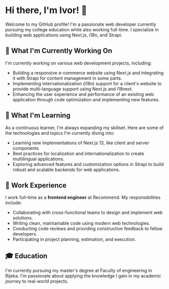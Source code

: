 # Hi there, I'm Ivor! 👋

Welcome to my GitHub profile! I'm a passionate web developer currently pursuing my college education while also working full-time. I specialize in building web applications using Next.js, i18n, and Strapi. 

## 🔭 What I'm Currently Working On

I'm currently working on various web development projects, including:

- Building a responsive e-commerce website using Next.js and integrating it with Strapi for content management in some parts.
- Implementing internationalization (i18n) support for a client's website to provide multi-language support using Next.js and i18next.
- Enhancing the user experience and performance of an existing web application through code optimization and implementing new features.

## 🌱 What I'm Learning

As a continuous learner, I'm always expanding my skillset. Here are some of the technologies and topics I'm currently diving into:

- Learning new  implementations of Next.js 13, like client and server components
- Best practices for localization and internationalization to create multilingual applications.
- Exploring advanced features and customization options in Strapi to build robust and scalable backends for web applications.

## 💼 Work Experience

I work full-time as a **frontend engineer** at Recommend. My responsibilities include:

- Collaborating with cross-functional teams to design and implement web solutions.
- Writing clean, maintainable code using modern web technologies.
- Conducting code reviews and providing constructive feedback to fellow developers.
- Participating in project planning, estimation, and execution.

## 🎓 Education

I'm currently pursuing my master's degree at Faculty of engineering in Rijeka. I'm passionate about applying the knowledge I gain in my academic journey to real-world projects.
